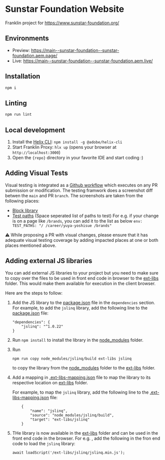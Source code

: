 # Sunstar Foundation Website

Franklin project for https://www.sunstar-foundation.org/

## Environments

- Preview: https://main--sunstar-foundation--sunstar-foundation.aem.page/
- Live: https://main--sunstar-foundation--sunstar-foundation.aem.live/

## Installation

```sh
npm i
```

## Linting

```sh
npm run lint
```

## Local development

1. Install the [Helix CLI](https://github.com/adobe/helix-cli): `npm install -g @adobe/helix-cli`
1. Start Franklin Proxy: `hlx up` (opens your browser at `http://localhost:3000`)
1. Open the `{repo}` directory in your favorite IDE and start coding :)

## Adding Visual Tests
Visual testing is integrated as a [Github workflow](https://github.com/sunstar-foundation/sunstar-foundation/blob/main/.github/workflows/visual-tests.yaml) which executes on any PR submission or modification. The testing framwork does a screenshot diff betwen the `main` and PR `branch`. The screenshots are taken from the following places:
- [Block library](https://main--sunstar-foundation--sunstar-foundation.aem.page/tools/sidekick/library.html?plugin=blocks&path=/sidekick/blocks/&index=0)
- [Test paths](https://github.com/sunstar-foundation/sunstar-foundation/blob/b4dff52eb2c126c54655829bf110719d77cafe92/.github/workflows/visual-tests.yaml#L8) (Space seperated list of paths to test)
    For e.g. if your change is on a page like `/brands`, you can add it to the list as below
      ```
      env:
      TEST_PATHS: "/ /career/yuya-yoshisue /brands"
      ```

⚠️  While proposing a PR with visual changes, please ensure that it has adequate visual testing coverage by adding impacted places at one or both places mentioned above.

## Adding external JS libraries

You can add external JS libraries to your project but you need to make sure to copy over the files to be used in front end code in browser to the [ext-libs](./ext-libs/) folder. This would make them available for execution in the client browser.

Here are the steps to follow:

1. Add the JS library to the [package.json](./package.json) file in the `dependencies` section. For example, to add the `jslinq` library, add the following line to the [package.json](./package.json) file:

    ```
    "dependencies": {
        "jslinq": "^1.0.22"
    }
    ```

2. Run `npm install` to install the library in the [node_modules](./node_modules) folder.

3. Run
    ```
    npm run copy node_modules/jslinq/build ext-libs jslinq
    ```
    to copy the library from the [node_modules](./node_modules) folder to the [ext-libs](./ext-libs) folder.

4. Add a mapping in [.ext-libs-mapping.json](./.ext-libs-mapping.json) file to map the library to its respective location on [ext-libs](./ext-libs/) folder.

    For example, to map the `jslinq` library, add the following line to the [.ext-libs-mapping.json](./.ext-libs-mapping.json) file:

    ```
        {
            "name": "jslinq",
            "source": "node_modules/jslinq/build",
            "target": "ext-libs/jslinq"
        }
    ```
5. THe library is now available in the [ext-libs](./ext-libs/) folder and can be used in the front end code in the browser. For e.g. , add the following in the fron end code to load the `jslinq` library:

    ```
    await loadScript('/ext-libs/jslinq/jslinq.min.js');
    ```
